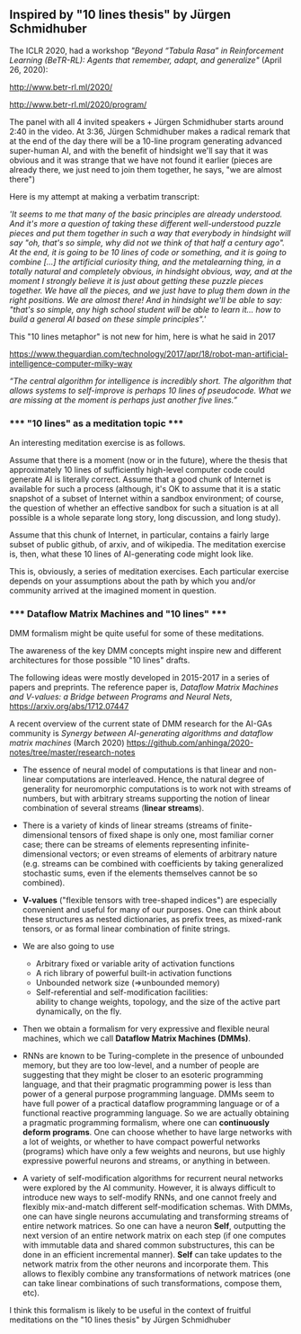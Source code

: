 ## Inspired by "10 lines thesis" by Jürgen Schmidhuber

The ICLR 2020, had a workshop _"Beyond “Tabula Rasa” in Reinforcement Learning (BeTR-RL): 
Agents that remember, adapt, and generalize"_
(April 26, 2020):

http://www.betr-rl.ml/2020/

http://www.betr-rl.ml/2020/program/

The panel with all 4 invited speakers + Jürgen Schmidhuber starts around 2:40 in the video. 
At 3:36, Jürgen Schmidhuber makes a radical remark that at the end of the day there will be a 
10-line program generating advanced super-human AI, and with the benefit of hindsight 
we'll say that it was obvious and it was strange that we have not found it earlier
(pieces are already there, we just need to join them together, he says, "we are almost there")

Here is my attempt at making a verbatim transcript:

_'It seems to me that many of the basic principles are already understood.
And it's more a question of taking these different well-understood puzzle pieces and 
put them together in such a way that everybody in hindsight will say 
"oh, that's so simple, why did not we think of that half a century ago". 
At the end, it is going to be 10 lines of code or something, 
and it is going to combine [...] the artificial curiosity thing, 
and the metalearning thing, in a totally natural and completely obvious, 
in hindsight obvious, way, and at the moment I strongly believe it is 
just about getting these puzzle pieces together. We have all the pieces, 
and we just have to plug them down in the right positions. We are almost there! 
And in hindsight we'll be able to say: 
"that's so simple, any high school student will be able to learn it... 
how to build a general AI based on these simple principles".'_

This "10 lines metaphor" is not new for him, here is what he said in 2017

https://www.theguardian.com/technology/2017/apr/18/robot-man-artificial-intelligence-computer-milky-way

_“The central algorithm for intelligence is incredibly short. 
The algorithm that allows systems to self-improve is perhaps 10 lines of pseudocode. 
What we are missing at the moment is perhaps just another five lines.”_

### *** "10 lines" as a meditation topic ***

An interesting meditation exercise is as follows.

Assume that there is a moment (now or in the future), where the thesis
that approximately 10 lines of sufficiently high-level computer code could
generate AI is literally correct. Assume that a good chunk of Internet is
available for such a process (although, it's OK to assume that it is
a static snapshot of a subset of Internet within a sandbox environment;
of course, the question of whether an effective sandbox for such a
situation is at all possible is a whole separate long story, long discussion,
and long study).

Assume that this chunk of Internet, in particular, contains a fairly large subset of
public github, of arxiv, and of wikipedia. The meditation exercise is,
then, what these 10 lines of AI-generating code might look like.

This is, obviously, a series of meditation exercises. Each particular
exercise depends on your assumptions about the path by which you and/or
community arrived at the imagined moment in question.

### *** Dataflow Matrix Machines and "10 lines" ***

DMM formalism might be quite useful for some of these meditations.

The awareness of the key DMM concepts might inspire new and different
architectures for those possible "10 lines" drafts.

The following ideas were mostly developed in 2015-2017 in a series
of papers and preprints. The reference paper is,
_Dataflow Matrix Machines and V-values: a Bridge between Programs and Neural Nets_,
https://arxiv.org/abs/1712.07447

A recent overview of the current state of DMM research for the AI-GAs community is
_Synergy between AI-generating algorithms and dataflow matrix machines_
(March 2020)
https://github.com/anhinga/2020-notes/tree/master/research-notes

  * The essence of neural model of computations is that 
    linear and non-linear computations are interleaved. 
    Hence, the natural degree of generality for neuromorphic computations 
    is to work not with streams of numbers, but with arbitrary streams
    supporting the notion of linear combination of several streams (**linear streams**).

  * There is a variety of kinds of linear streams (streams of finite-dimensional
    tensors of fixed shape is only one, most familiar corner case; there can
    be streams of elements representing infinite-dimensional vectors; or
    even streams of elements of arbitrary nature (e.g. streams can be combined
    with coefficients by taking generalized stochastic sums, even if the
    elements themselves cannot be so combined).
    
  * **V-values** ("flexible tensors with tree-shaped indices") are especially
    convenient and useful for many of our purposes. One can think about these
    structures as nested dictionaries, as prefix trees, as mixed-rank tensors,
    or as formal linear combination of finite strings.

  * We are also going to use
      * Arbitrary fixed or variable arity of activation functions
      * A rich library of powerful built-in activation functions
      * Unbounded network size (⇒unbounded memory)
      * Self-referential and self-modification facilities:  
        ability to change weights, topology, and the size of the active part dynamically, on the fly.
   
  * Then we obtain a formalism for very expressive and flexible neural machines,
    which we call **Dataflow Matrix Machines (DMMs)**.
  
  * RNNs are known to be Turing-complete in the presence of unbounded memory,
    but they are too low-level, and a number of people are suggesting that they
    might be closer to an esoteric programming language, and that their
    pragmatic programming power is less than power of a general purpose programming
    language. DMMs seem to have full power of a practical dataflow programming language
    or of a functional reactive programming language. So we are actually obtaining
    a pragmatic programming formalism, where one can **continuously deform programs**.
    One can choose whether to have large networks with a lot of weights, or whether to have
    compact powerful networks (programs) which have only a few weights and neurons, 
    but use highly expressive powerful neurons and streams, or anything in between.
    
  * A variety of self-modification algorithms for recurrent neural networks were explored
    by the AI community. However, it is always difficult to introduce new ways to
    self-modify RNNs, and one cannot freely and flexibly mix-and-match different
    self-modification schemas. With DMMs, one can have single neurons accumulating and
    transforming streams of entire network matrices. So one can have a neuron **Self**,
    outputting the next version of an entire network matrix on each step (if one computes
    with immutable data and shared common substructures, this can be done in
    an efficient incremental manner). **Self** can take updates to the network matrix
    from the other neurons and incorporate them. This allows to flexibly combine
    any transformations of network matrices (one can take linear combinations of such
    transformations, compose them, etc).
    
I think this formalism is likely to be useful in the context of fruitful meditations
on the "10 lines thesis" by Jürgen Schmidhuber
 
